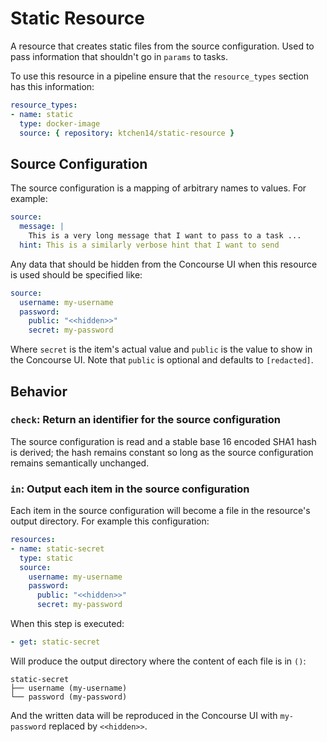 # Static Resource

A resource that creates static files from the source configuration. Used to pass
information that shouldn't go in `params` to tasks.

To use this resource in a pipeline ensure that the `resource_types` section has
this information:

```yaml
resource_types:
- name: static
  type: docker-image
  source: { repository: ktchen14/static-resource }
```

## Source Configuration

The source configuration is a mapping of arbitrary names to values. For example:

```yaml
source: 
  message: |
    This is a very long message that I want to pass to a task ...
  hint: This is a similarly verbose hint that I want to send
```

Any data that should be hidden from the Concourse UI when this resource is used
should be specified like:

```yaml
source: 
  username: my-username
  password:
    public: "<<hidden>>"
    secret: my-password
```

Where `secret` is the item's actual value and `public` is the value to show in
the Concourse UI. Note that `public` is optional and defaults to `[redacted]`.

## Behavior

### `check`: Return an identifier for the source configuration

The source configuration is read and a stable base 16 encoded SHA1 hash is
derived; the hash remains constant so long as the source configuration remains
semantically unchanged.

### `in`: Output each item in the source configuration

Each item in the source configuration will become a file in the resource's
output directory. For example this configuration:

```yaml
resources:
- name: static-secret
  type: static
  source: 
    username: my-username
    password:
      public: "<<hidden>>"
      secret: my-password
```

When this step is executed:

```yaml
- get: static-secret
```

Will produce the output directory where the content of each file is in `()`:

```
static-secret
├── username (my-username)
└── password (my-password)
```

And the written data will be reproduced in the Concourse UI with `my-password`
replaced by `<<hidden>>`.
